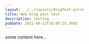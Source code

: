 ```yaml
---
layout: ../../layouts/BlogPost.astro
title: New blog post test
description: testing...
pubDate: 2022-09-13T10:09:25.369Z
---
```

some content here...